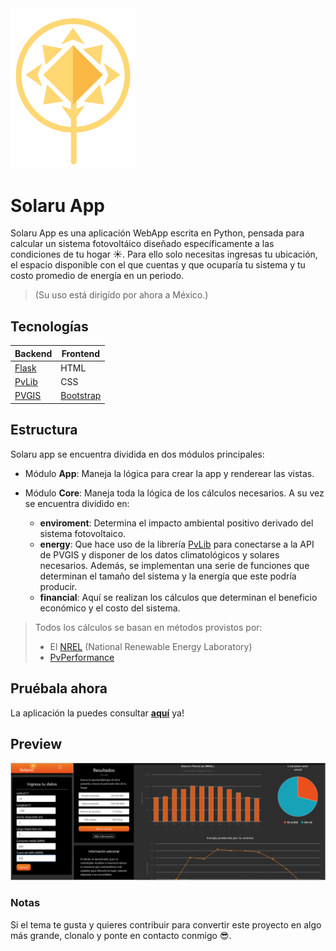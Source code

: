 <img src="app/static/img/favicon.png" width="200" >

# Solaru App
Solaru App es una aplicación WebApp escrita en Python, pensada para calcular un sistema fotovoltáico diseñado específicamente a las condiciones de tu hogar ☀.
Para ello solo necesitas ingresas tu ubicación, el espacio disponible con el que cuentas y que ocuparía tu sistema y tu costo promedio de energía en un periodo.
> (Su uso está dirigído por ahora a México.)

## Tecnologías
| Backend  |  Frontend  |
| ------------ | ------------ |
|  [Flask](https://flask.palletsprojects.com/en/1.1.x/ "Flask")  |  HTML  |
|  [PvLib](https://pvlib-python.readthedocs.io/en/stable/ "PvLib") |  CSS  |
|  [PVGIS](https://ec.europa.eu/jrc/en/PVGIS/releases/pvgis51 "PVGIS") |  [Bootstrap](https://getbootstrap.com/ "Bootstrap")  |

## Estructura
Solaru app se encuentra dividida en dos módulos principales:
*   Módulo **App**: Maneja la lógica para crear la app y renderear las vistas.

*   Módulo **Core**: Maneja toda la lógica de los cálculos necesarios. A su vez se encuentra dividido en:
    -   **enviroment**: Determina el impacto ambiental positivo derivado del sistema fotovoltaico.
    -   **energy**: Que hace uso de la librería [PvLib](https://pvlib-python.readthedocs.io/en/stable/ "PvLib") para conectarse a la API de PVGIS y disponer de los datos climatológicos y solares necesarios. Además, se implementan una serie de funciones que determinan el tamaño del sistema y la energía que este podría producir.
    -   **financial**: Aquí se realizan los cálculos que determinan el beneficio económico y el costo del sistema.


> Todos los cálculos se basan en métodos provistos por:
> * El [NREL](https://www.nrel.gov/research/re-solar.html "NREL") (National Renewable Energy Laboratory)
> * [PvPerformance](https://pvpmc.sandia.gov/modeling-steps/1-weather-design-inputs/ "PvPErformance") 


## Pruébala ahora
La aplicación la puedes consultar [**aquí**](https://solaruapp.herokuapp.com/ "aquí") ya!

## Preview
<img src="app/static/img/preview.PNG" width="600px">

### Notas
Si el tema te gusta y quieres contribuir para convertir este proyecto en algo más grande, clonalo y ponte en contacto conmigo 😎.
